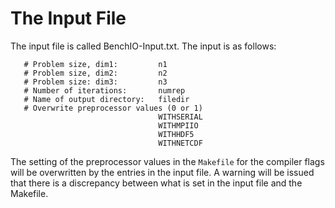 # The Input File

The input file is called BenchIO-Input.txt.
The input is as follows:

````
   # Problem size, dim1:         n1
   # Problem size, dim2:         n2
   # Problem size: dim3:         n3
   # Number of iterations:       numrep
   # Name of output directory:   filedir
   # Overwrite preprocessor values (0 or 1)
                                 WITHSERIAL                 
                                 WITHMPIIO
                                 WITHHDF5
                                 WITHNETCDF
````

The setting of the preprocessor values in the ```Makefile``` for the compiler flags will be overwritten by the entries in the input file. 
A warning will be issued that there is a discrepancy between what is set in the input file and the Makefile.
